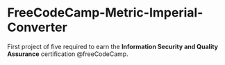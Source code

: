 # FreeCodeCamp-Metric-Imperial-Converter
First project of five required to earn the **Information Security and Quality Assurance** certification @freeCodeCamp.
